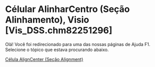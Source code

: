 
# Célular AlinharCentro (Seção Alinhamento), Visio [Vis_DSS.chm82251296]

Olá! Você foi redirecionado para uma das nossas páginas de Ajuda F1. Selecione o tópico que estava procurando abaixo.

[Célula AlignCenter (Seção Alignment)](http://msdn.microsoft.com/library/7d4416b2-429b-713e-61dc-8b2ead0e6053%28Office.15%29.aspx)
